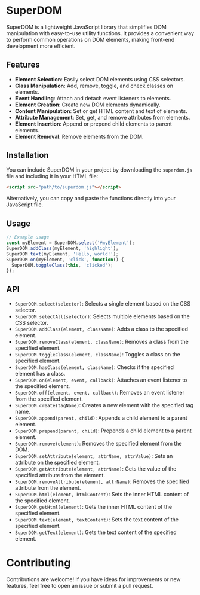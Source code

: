 # SuperDOM

SuperDOM is a lightweight JavaScript library that simplifies DOM manipulation with easy-to-use utility functions. It provides a convenient way to perform common operations on DOM elements, making front-end development more efficient.

## Features

- **Element Selection**: Easily select DOM elements using CSS selectors.
- **Class Manipulation**: Add, remove, toggle, and check classes on elements.
- **Event Handling**: Attach and detach event listeners to elements.
- **Element Creation**: Create new DOM elements dynamically.
- **Content Manipulation**: Set or get HTML content and text of elements.
- **Attribute Management**: Set, get, and remove attributes from elements.
- **Element Insertion**: Append or prepend child elements to parent elements.
- **Element Removal**: Remove elements from the DOM.

## Installation

You can include SuperDOM in your project by downloading the `superdom.js` file and including it in your HTML file:

```html
<script src="path/to/superdom.js"></script>
```

Alternatively, you can copy and paste the functions directly into your JavaScript file.

## Usage

```javascript
// Example usage
const myElement = SuperDOM.select('#myElement');
SuperDOM.addClass(myElement, 'highlight');
SuperDOM.text(myElement, 'Hello, world!');
SuperDOM.on(myElement, 'click', function() {
  SuperDOM.toggleClass(this, 'clicked');
});
```

## API
- `SuperDOM.select(selector)`: Selects a single element based on the CSS selector.
- `SuperDOM.selectAll(selector)`: Selects multiple elements based on the CSS selector.
- `SuperDOM.addClass(element, className)`: Adds a class to the specified element.
- `SuperDOM.removeClass(element, className)`: Removes a class from the specified element.
- `SuperDOM.toggleClass(element, className)`: Toggles a class on the specified element.
- `SuperDOM.hasClass(element, className)`: Checks if the specified element has a class.
- `SuperDOM.on(element, event, callback)`: Attaches an event listener to the specified element.
- `SuperDOM.off(element, event, callback)`: Removes an event listener from the specified element.
- `SuperDOM.create(tagName)`: Creates a new element with the specified tag name.
- `SuperDOM.append(parent, child)`: Appends a child element to a parent element.
- `SuperDOM.prepend(parent, child)`: Prepends a child element to a parent element.
- `SuperDOM.remove(element)`: Removes the specified element from the DOM.
- `SuperDOM.setAttribute(element, attrName, attrValue)`: Sets an attribute on the specified element.
- `SuperDOM.getAttribute(element, attrName)`: Gets the value of the specified attribute from the element.
- `SuperDOM.removeAttribute(element, attrName)`: Removes the specified attribute from the element.
- `SuperDOM.html(element, htmlContent)`: Sets the inner HTML content of the specified element.
- `SuperDOM.getHtml(element)`: Gets the inner HTML content of the specified element.
- `SuperDOM.text(element, textContent)`: Sets the text content of the specified element.
- `SuperDOM.getText(element)`: Gets the text content of the specified element.

# Contributing
Contributions are welcome! If you have ideas for improvements or new features, feel free to open an issue or submit a pull request.
